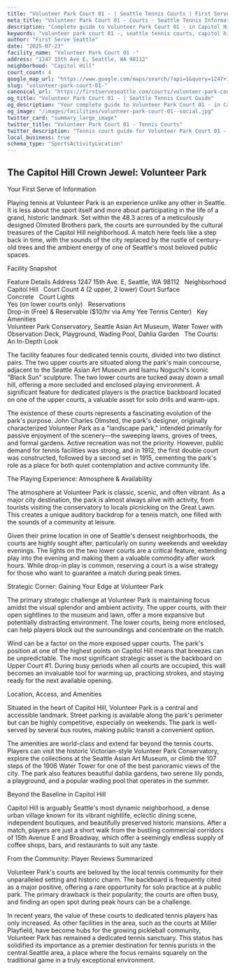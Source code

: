 ```yaml
---
title: "Volunteer Park Court 01 - | Seattle Tennis Courts | First Serve Seattle"
meta_title: "Volunteer Park Court 01 - Courts - Seattle Tennis Information & Reviews"
description: "Complete guide to Volunteer Park Court 01 - in Capitol Hill, Seattle. Court details, amenities, local tips, and reviews for tennis players in Seattle, WA."
keywords: "volunteer park court 01 -, seattle tennis courts, capitol hill tennis, tennis courts near me, seattle tennis, 98112 tennis courts, public tennis courts seattle, outdoor tennis courts"
author: "First Serve Seattle"
date: "2025-07-23"
facility_name: "Volunteer Park Court 01 -"
address: "1247 15th Ave E, Seattle, WA 98112"
neighborhood: "Capitol Hill"
court_count: 4
google_map_url: "https://www.google.com/maps/search/?api=1&query=1247+15th+Ave+E%2C+Seattle%2C+WA+98112"
slug: "volunteer-park-court-01-"
canonical_url: "https://firstserveseattle.com/courts/volunteer-park-court-01-"
og_title: "Volunteer Park Court 01 - | Seattle Tennis Court Guide"
og_description: "Your complete guide to Volunteer Park Court 01 - in Capitol Hill. Court conditions, amenities, and local tennis insights."
og_image: "/images/facilities/volunteer-park-court-01--social.jpg"
twitter_card: "summary_large_image"
twitter_title: "Volunteer Park Court 01 - Tennis Courts"
twitter_description: "Tennis court guide for Volunteer Park Court 01 - in Capitol Hill, Seattle"
local_business: true
schema_type: "SportsActivityLocation"
---
```


## The Capitol Hill Crown Jewel: Volunteer Park

Your First Serve of Information

Playing tennis at Volunteer Park is an experience unlike any other in Seattle. It is less about the sport itself and more about participating in the life of a grand, historic landmark. Set within the 48.3 acres of a meticulously designed Olmsted Brothers park, the courts are surrounded by the cultural treasures of the Capitol Hill neighborhood. A match here feels like a step back in time, with the sounds of the city replaced by the rustle of century-old trees and the ambient energy of one of Seattle's most beloved public spaces.   

Facility Snapshot

Feature	Details
Address	
1247 15th Ave. E, Seattle, WA 98112    
Neighborhood	
Capitol Hill    
Court Count	4 (2 upper, 2 lower)
Court Surface	
Concrete    
Court Lights	
Yes (on lower courts only)    
Reservations	
Drop-in (Free) & Reservable ($10/hr via Amy Yee Tennis Center)    
Key Amenities	
Volunteer Park Conservatory, Seattle Asian Art Museum, Water Tower with Observation Deck, Playground, Wading Pool, Dahlia Garden    
The Courts: An In-Depth Look

The facility features four dedicated tennis courts, divided into two distinct pairs. The two upper courts are situated along the park's main concourse, adjacent to the Seattle Asian Art Museum and Isamu Noguchi's iconic "Black Sun" sculpture. The two lower courts are tucked away down a small hill, offering a more secluded and enclosed playing environment. A significant feature for dedicated players is the practice backboard located on one of the upper courts, a valuable asset for solo drills and warm-ups.   

The existence of these courts represents a fascinating evolution of the park's purpose. John Charles Olmsted, the park's designer, originally characterized Volunteer Park as a "landscape park," intended primarily for passive enjoyment of the scenery—the sweeping lawns, groves of trees, and formal gardens. Active recreation was not the priority. However, public demand for tennis facilities was strong, and in 1912, the first double court was constructed, followed by a second set in 1915, cementing the park's role as a place for both quiet contemplation and active community life.

The Playing Experience: Atmosphere & Availability

The atmosphere at Volunteer Park is classic, scenic, and often vibrant. As a major city destination, the park is almost always alive with activity, from tourists visiting the conservatory to locals picnicking on the Great Lawn. This creates a unique auditory backdrop for a tennis match, one filled with the sounds of a community at leisure.   

Given their prime location in one of Seattle's densest neighborhoods, the courts are highly sought after, particularly on sunny weekends and weekday evenings. The lights on the two lower courts are a critical feature, extending play into the evening and making them a valuable commodity after work hours. While drop-in play is common, reserving a court is a wise strategy for those who want to guarantee a match during peak times.   

Strategic Corner: Gaining Your Edge at Volunteer Park

The primary strategic challenge at Volunteer Park is maintaining focus amidst the visual splendor and ambient activity. The upper courts, with their open sightlines to the museum and lawn, offer a more expansive but potentially distracting environment. The lower courts, being more enclosed, can help players block out the surroundings and concentrate on the match.

Wind can be a factor on the more exposed upper courts. The park's position at one of the highest points on Capitol Hill means that breezes can be unpredictable. The most significant strategic asset is the backboard on Upper Court #1. During busy periods when all courts are occupied, this wall becomes an invaluable tool for warming up, practicing strokes, and staying ready for the next available opening.   

Location, Access, and Amenities

Situated in the heart of Capitol Hill, Volunteer Park is a central and accessible landmark. Street parking is available along the park's perimeter but can be highly competitive, especially on weekends. The park is well-served by several bus routes, making public transit a convenient option.   

The amenities are world-class and extend far beyond the tennis courts. Players can visit the historic Victorian-style Volunteer Park Conservatory, explore the collections at the Seattle Asian Art Museum, or climb the 107 steps of the 1906 Water Tower for one of the best panoramic views of the city. The park also features beautiful dahlia gardens, two serene lily ponds, a playground, and a popular wading pool that operates in the summer.   

Beyond the Baseline in Capitol Hill

Capitol Hill is arguably Seattle's most dynamic neighborhood, a dense urban village known for its vibrant nightlife, eclectic dining scene, independent boutiques, and beautifully preserved historic mansions. After a match, players are just a short walk from the bustling commercial corridors of 15th Avenue E and Broadway, which offer a seemingly endless supply of coffee shops, bars, and restaurants to suit any taste.

From the Community: Player Reviews Summarized

Volunteer Park's courts are beloved by the local tennis community for their unparalleled setting and historic charm. The backboard is frequently cited as a major positive, offering a rare opportunity for solo practice at a public park. The primary drawback is their popularity; the courts are often busy, and finding an open spot during peak hours can be a challenge.   

In recent years, the value of these courts to dedicated tennis players has only increased. As other facilities in the area, such as the courts at Miller Playfield, have become hubs for the growing pickleball community, Volunteer Park has remained a dedicated tennis sanctuary. This status has solidified its importance as a premier destination for tennis purists in the central Seattle area, a place where the focus remains squarely on the traditional game in a truly exceptional environment.
